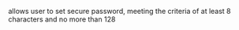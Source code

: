 allows user to set secure password, meeting the criteria of at least
8 characters and no more than 128